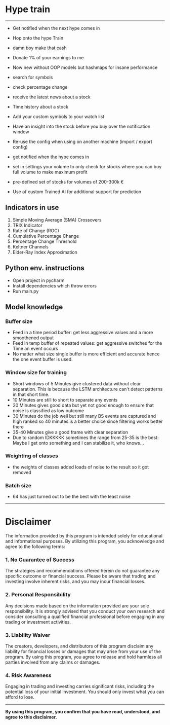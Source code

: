 # Hype train

---

- Get notified when the next hype comes in
- Hop onto the hype Train
- damn boy make that cash
- Donate 1% of your earnings to me
- Now new without OOP models but hashmaps for insane performance


- search for symbols
- check percentage change
- receive the latest news about a stock
- Time history about a stock
- Add your custom symbols to your watch list
- Have an insight into the stock before you buy over the notification window
- Re-use the config when using on another machine (import / export config)
- get notified when the hype comes in
- set in settings your volume to only check for stocks where you can buy full volume to make maximum profit
- pre-defined set of stocks for volumes of 200-300k €
- Use of custom Trained AI for additional support for prediction

## Indicators in use

1. Simple Moving Average (SMA) Crossovers
2. TRIX Indicator
3. Rate of Change (ROC)
4. Cumulative Percentage Change
5. Percentage Change Threshold
6. Keltner Channels
7. Elder-Ray Index Approximation

## Python env. instructions

- Open project in pycharm
- Install dependencies which throw errors
- Run main.py

## Model knowledge

### Buffer size

- Feed in a time period buffer: get less aggressive values and a more smoothened output
- Feed in temp buffer of repeated values: get aggressive switches for the Time an event occurs
- No matter what size single buffer is more efficient and accurate hence the one event buffer is used.

### Window size for training

- Short windows of 5 Minutes give clustered data without clear separation. This is because the LSTM architecture can't
  detect patterns in that short time.
- 10 Minutes are still to short to separate any events
- 20 Minutes gives good data but yet not good enough to ensure that noise is classified as low outcome
- 30 Minutes do the job well but still many BS events are captured and high ranked so 40 minutes is a better choice
  since filtering works better there
- 35-40 Minutes give a good frame with clear separation
- Due to random IDKKKKK sometimes the range from 25-35 is the best: Maybe I get onto something and I can stabilize it, who knows...

### Weighting of classes

- the weights of classes added loads of noise to the result so it got removed

### Batch size

- 64 has just turned out to be the best with the least noise

---

# Disclaimer

The information provided by this program is intended solely for educational and informational purposes. By utilizing
this program, you acknowledge and agree to the following terms:

### 1. No Guarantee of Success

The strategies and recommendations offered herein do not guarantee any specific outcome or financial success. Please be
aware that trading and investing involve inherent risks, and you may incur financial losses.

### 2. Personal Responsibility

Any decisions made based on the information provided are your sole responsibility. It is strongly advised that you
conduct your own research and consider consulting a qualified financial professional before engaging in any trading or
investment activities.

### 3. Liability Waiver

The creators, developers, and distributors of this program disclaim any liability for financial losses or damages that
may arise from your use of the program. By using this program, you agree to release and hold harmless all parties
involved from any claims or damages.

### 4. Risk Awareness

Engaging in trading and investing carries significant risks, including the potential loss of your initial investment.
You should only invest what you can afford to lose.

---

**By using this program, you confirm that you have read, understood, and agree to this disclaimer.**